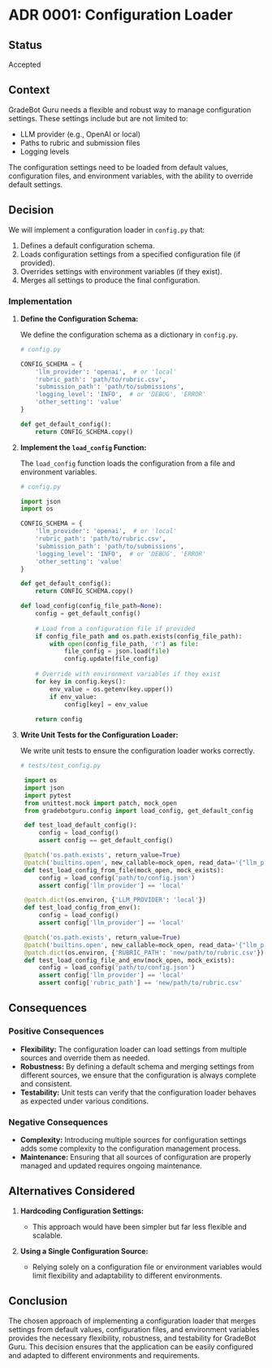 # ADR 0001: Configuration Loader

## Status

Accepted

## Context

GradeBot Guru needs a flexible and robust way to manage configuration settings. These settings include but are not limited to:
- LLM provider (e.g., OpenAI or local)
- Paths to rubric and submission files
- Logging levels

The configuration settings need to be loaded from default values, configuration files, and environment variables, with the ability to override default settings.

## Decision

We will implement a configuration loader in `config.py` that:
1. Defines a default configuration schema.
2. Loads configuration settings from a specified configuration file (if provided).
3. Overrides settings with environment variables (if they exist).
4. Merges all settings to produce the final configuration.

### Implementation

1. **Define the Configuration Schema:**

   We define the configuration schema as a dictionary in `config.py`.

   ```python
   # config.py

   CONFIG_SCHEMA = {
       'llm_provider': 'openai',  # or 'local'
       'rubric_path': 'path/to/rubric.csv',
       'submission_path': 'path/to/submissions',
       'logging_level': 'INFO',  # or 'DEBUG', 'ERROR'
       'other_setting': 'value'
   }

   def get_default_config():
       return CONFIG_SCHEMA.copy()
   ```

2. **Implement the `load_config` Function:**

   The `load_config` function loads the configuration from a file and environment variables.

   ```python
   # config.py

   import json
   import os

   CONFIG_SCHEMA = {
       'llm_provider': 'openai',  # or 'local'
       'rubric_path': 'path/to/rubric.csv',
       'submission_path': 'path/to/submissions',
       'logging_level': 'INFO',  # or 'DEBUG', 'ERROR'
       'other_setting': 'value'
   }

   def get_default_config():
       return CONFIG_SCHEMA.copy()

   def load_config(config_file_path=None):
       config = get_default_config()
       
       # Load from a configuration file if provided
       if config_file_path and os.path.exists(config_file_path):
           with open(config_file_path, 'r') as file:
               file_config = json.load(file)
               config.update(file_config)
       
       # Override with environment variables if they exist
       for key in config.keys():
           env_value = os.getenv(key.upper())
           if env_value:
               config[key] = env_value
       
       return config
   ```

3. **Write Unit Tests for the Configuration Loader:**

   We write unit tests to ensure the configuration loader works correctly.

   ```python
   # tests/test_config.py

    import os
    import json
    import pytest
    from unittest.mock import patch, mock_open
    from gradebotguru.config import load_config, get_default_config

    def test_load_default_config():
        config = load_config()
        assert config == get_default_config()

    @patch('os.path.exists', return_value=True)
    @patch('builtins.open', new_callable=mock_open, read_data='{"llm_provider": "local"}')
    def test_load_config_from_file(mock_open, mock_exists):
        config = load_config('path/to/config.json')
        assert config['llm_provider'] == 'local'

    @patch.dict(os.environ, {'LLM_PROVIDER': 'local'})
    def test_load_config_from_env():
        config = load_config()
        assert config['llm_provider'] == 'local'

    @patch('os.path.exists', return_value=True)
    @patch('builtins.open', new_callable=mock_open, read_data='{"llm_provider": "local"}')
    @patch.dict(os.environ, {'RUBRIC_PATH': 'new/path/to/rubric.csv'})
    def test_load_config_file_and_env(mock_open, mock_exists):
        config = load_config('path/to/config.json')
        assert config['llm_provider'] == 'local'
        assert config['rubric_path'] == 'new/path/to/rubric.csv'
   ```

## Consequences

### Positive Consequences

- **Flexibility:** The configuration loader can load settings from multiple sources and override them as needed.
- **Robustness:** By defining a default schema and merging settings from different sources, we ensure that the configuration is always complete and consistent.
- **Testability:** Unit tests can verify that the configuration loader behaves as expected under various conditions.

### Negative Consequences

- **Complexity:** Introducing multiple sources for configuration settings adds some complexity to the configuration management process.
- **Maintenance:** Ensuring that all sources of configuration are properly managed and updated requires ongoing maintenance.

## Alternatives Considered

1. **Hardcoding Configuration Settings:**
   - This approach would have been simpler but far less flexible and scalable.
   
2. **Using a Single Configuration Source:**
   - Relying solely on a configuration file or environment variables would limit flexibility and adaptability to different environments.

## Conclusion

The chosen approach of implementing a configuration loader that merges settings from default values, configuration files, and environment variables provides the necessary flexibility, robustness, and testability for GradeBot Guru. This decision ensures that the application can be easily configured and adapted to different environments and requirements.
